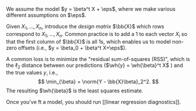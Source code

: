 
We assume the model $y = \beta^t X + \eps$, where we make various different assumptions on $\eps$. 

Given $X_1,\dots,X_n$, introduce the _design matrix_ $\bb{X}$ which rows correspond to $X_1,\dots,X_n$. Common practice is to add a 1 to each vector $X_i$ so that the first column of $\bb{X}$ is all 1s, which enables us to model non-zero offsets (i.e., $y = \beta_0 + \beta^t X+\eps$).    

A common loss is to minimize the "residual sum-of-squares (RSS)", which is the $\ell_2$ distance between our predictions ($\wh{y} = \wh{\beta}^t X$ ) and the true values $y$, i.e., $$
\min_{\beta} = \norm{Y - \bb{X}\beta}_2^2.
$$
The resulting $\wh{\beta}$ is the least squares estimate. 

Once you've ft a model, you should run [[linear regression diagnostics]]. 

